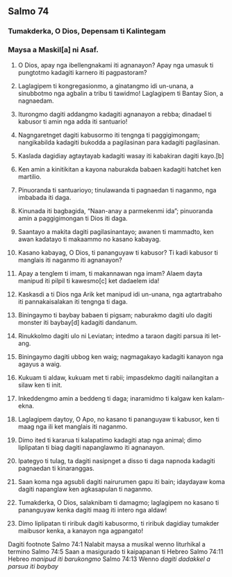 Salmo 74
--------

### Tumakderka, O Dios, Depensam ti Kalintegam

### Maysa a Maskil[a] ni Asaf.

1. O Dios, apay nga ibellengnakami iti agnanayon?
   Apay nga umasuk ti pungtotmo kadagiti karnero iti pagpastoram?
2. Laglagipem ti kongregasionmo, a ginatangmo idi un-unana, a sinubbotmo nga agbalin a tribu ti tawidmo!
   Laglagipem ti Bantay Sion, a nagnaedam.
3. Iturongmo dagiti addangmo kadagiti agnanayon a rebba;
   dinadael ti kabusor ti amin nga adda iti santuario!

4. Nagngaretnget dagiti kabusormo iti tengnga ti paggigimongam;
   nangikabilda kadagiti bukodda a pagilasinan para kadagiti pagilasinan.
5. Kaslada dagidiay agtaytayab kadagiti wasay
   iti kabakiran dagiti kayo.[b]
6. Ken amin a kinitikitan a kayona
   naburakda babaen kadagiti hatchet ken martilio.
7. Pinuoranda ti santuarioyo;
   tinulawanda ti pagnaedan ti naganmo, nga imbabada iti daga.
8. Kinunada iti bagbagida, “Naan-anay a parmekenmi ida”;
   pinuoranda amin a paggigimongan ti Dios iti daga.

9. Saantayo a makita dagiti pagilasinantayo;
   awanen ti mammadto, ken awan kadatayo ti makaammo no kasano kabayag.
10. Kasano kabayag, O Dios, ti pananguyaw ti kabusor?
    Ti kadi kabusor ti manglais iti naganmo iti agnanayon?
11. Apay a tenglem ti imam, ti makannawan nga imam?
    Alaem dayta manipud iti pilpil ti kawesmo[c] ket dadaelem ida!

12. Kaskasdi a ti Dios nga Arik ket manipud idi un-unana, nga agtartrabaho iti pannakaisalakan iti tengnga ti daga.
13. Biningaymo ti baybay babaen ti pigsam;
    naburakmo dagiti ulo dagiti monster iti baybay[d] kadagiti dandanum.
14. Rinukkolmo dagiti ulo ni Leviatan;
    intedmo a taraon dagiti parsua iti let-ang.
15. Biningaymo dagiti ubbog ken waig;
    nagmagakayo kadagiti kanayon nga agayus a waig.
16. Kukuam ti aldaw, kukuam met ti rabii;
    impasdekmo dagiti nailangitan a silaw ken ti init.
17. Inkeddengmo amin a beddeng ti daga;
    inaramidmo ti kalgaw ken kalam-ekna.

18. Laglagipem daytoy, O Apo, no kasano ti pananguyaw ti kabusor, ken ti maag nga ili ket manglais iti naganmo.
19. Dimo ited ti kararua ti kalapatimo kadagiti atap nga animal;
    dimo liplipatan ti biag dagiti napanglawmo iti agnanayon.

20. Ipategyo ti tulag, ta dagiti nasipnget a disso ti daga napnoda kadagiti pagnaedan ti kinaranggas.
21. Saan koma nga agsubli dagiti nairurumen gapu iti bain;
    idaydayaw koma dagiti napanglaw ken agkasapulan ti naganmo.

22. Tumakderka, O Dios, salaknibam ti damagmo;
    laglagipem no kasano ti pananguyaw kenka dagiti maag iti intero nga aldaw!
23. Dimo liplipatan ti riribuk dagiti kabusormo, ti riribuk dagidiay tumakder maibusor kenka, a kanayon nga agpangato!

Dagiti footnote
Salmo 74:1 Nalabit maysa a musikal wenno liturhikal a termino
Salmo 74:5 Saan a masigurado ti kaipapanan ti Hebreo
Salmo 74:11 Hebreo *manipud iti barukongmo*
Salmo 74:13 Wenno *dagiti dadakkel a parsua iti baybay*